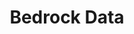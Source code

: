 ---
blog: https://bedrockdata.com/blog
facebook: https://facebook.com/BedrockData
linkedin: https://linkedin.com/company/bedrock-data-inc
logohandle: bedrockdata
sort: bedrockdata
title: Bedrock Data
twitter: https://x.com/bedrockdata
website: https://www.bedrockdata.com/
---